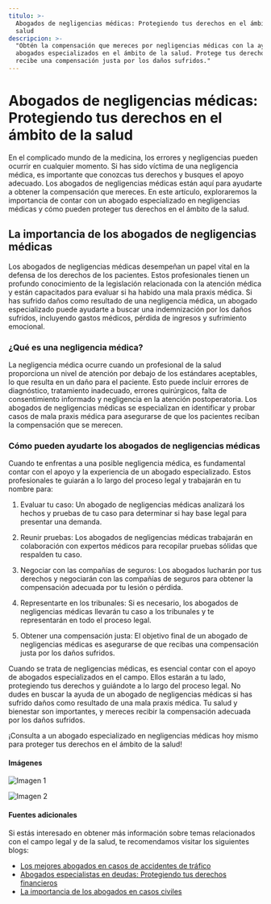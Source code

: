```yaml
---
titulo: >-
  Abogados de negligencias médicas: Protegiendo tus derechos en el ámbito de la
  salud
descripcion: >-
  "Obtén la compensación que mereces por negligencias médicas con la ayuda de
  abogados especializados en el ámbito de la salud. Protege tus derechos y
  recibe una compensación justa por los daños sufridos."
---
```


# Abogados de negligencias médicas: Protegiendo tus derechos en el ámbito de la salud



En el complicado mundo de la medicina, los errores y negligencias pueden ocurrir en cualquier momento. Si has sido víctima de una negligencia médica, es importante que conozcas tus derechos y busques el apoyo adecuado. Los abogados de negligencias médicas están aquí para ayudarte a obtener la compensación que mereces. En este artículo, exploraremos la importancia de contar con un abogado especializado en negligencias médicas y cómo pueden proteger tus derechos en el ámbito de la salud.

## La importancia de los abogados de negligencias médicas

Los abogados de negligencias médicas desempeñan un papel vital en la defensa de los derechos de los pacientes. Estos profesionales tienen un profundo conocimiento de la legislación relacionada con la atención médica y están capacitados para evaluar si ha habido una mala praxis médica. Si has sufrido daños como resultado de una negligencia médica, un abogado especializado puede ayudarte a buscar una indemnización por los daños sufridos, incluyendo gastos médicos, pérdida de ingresos y sufrimiento emocional.

### ¿Qué es una negligencia médica?

La negligencia médica ocurre cuando un profesional de la salud proporciona un nivel de atención por debajo de los estándares aceptables, lo que resulta en un daño para el paciente. Esto puede incluir errores de diagnóstico, tratamiento inadecuado, errores quirúrgicos, falta de consentimiento informado y negligencia en la atención postoperatoria. Los abogados de negligencias médicas se especializan en identificar y probar casos de mala praxis médica para asegurarse de que los pacientes reciban la compensación que se merecen.

### Cómo pueden ayudarte los abogados de negligencias médicas

Cuando te enfrentas a una posible negligencia médica, es fundamental contar con el apoyo y la experiencia de un abogado especializado. Estos profesionales te guiarán a lo largo del proceso legal y trabajarán en tu nombre para:

1. Evaluar tu caso: Un abogado de negligencias médicas analizará los hechos y pruebas de tu caso para determinar si hay base legal para presentar una demanda.

2. Reunir pruebas: Los abogados de negligencias médicas trabajarán en colaboración con expertos médicos para recopilar pruebas sólidas que respalden tu caso.

3. Negociar con las compañías de seguros: Los abogados lucharán por tus derechos y negociarán con las compañías de seguros para obtener la compensación adecuada por tu lesión o pérdida.

4. Representarte en los tribunales: Si es necesario, los abogados de negligencias médicas llevarán tu caso a los tribunales y te representarán en todo el proceso legal.

5. Obtener una compensación justa: El objetivo final de un abogado de negligencias médicas es asegurarse de que recibas una compensación justa por los daños sufridos.





Cuando se trata de negligencias médicas, es esencial contar con el apoyo de abogados especializados en el campo. Ellos estarán a tu lado, protegiendo tus derechos y guiándote a lo largo del proceso legal. No dudes en buscar la ayuda de un abogado de negligencias médicas si has sufrido daños como resultado de una mala praxis médica. Tu salud y bienestar son importantes, y mereces recibir la compensación adecuada por los daños sufridos.

¡Consulta a un abogado especializado en negligencias médicas hoy mismo para proteger tus derechos en el ámbito de la salud!

#### Imágenes

![Imagen 1](./img/abogados-negligencias-medicas-1.webp)

![Imagen 2](./img/abogados-negligencias-medicas-2.webp)

#### Fuentes adicionales




Si estás interesado en obtener más información sobre temas relacionados con el campo legal y de la salud, te recomendamos visitar los siguientes blogs:




- [Los mejores abogados en casos de accidentes de tráfico](los-mejores-abogados-en-accidentes-de-trafico)
- [Abogados especialistas en deudas: Protegiendo tus derechos financieros](abogados-especialistas-en-deudas)
- [La importancia de los abogados en casos civiles](abogados-de-casos-civiles)



